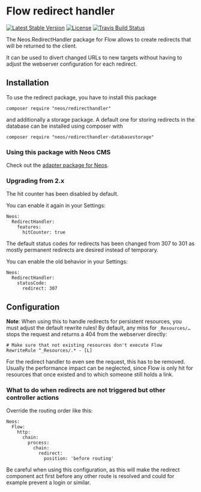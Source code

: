 # Flow redirect handler
[![Latest Stable Version](https://poser.pugx.org/neos/redirecthandler/v/stable)](https://packagist.org/packages/neos/redirecthandler)
[![License](https://poser.pugx.org/neos/redirecthandler/license)](https://packagist.org/packages/neos/redirecthandler)
[![Travis Build Status](https://travis-ci.org/neos/redirecthandler.svg?branch=master)](https://travis-ci.org/neos/redirecthandler)

The Neos.RedirectHandler package for Flow allows to create redirects that will be returned to the client.

It can be used to divert changed URLs to new targets without having to adjust the webserver configuration
for each redirect.

## Installation

To use the redirect package, you have to install this package
	
	composer require "neos/redirecthandler"
	
and additionally a storage package. A default one for storing redirects in the database can be installed using composer with 

	composer require "neos/redirecthandler-databasestorage"
	
### Using this package with Neos CMS

Check out the [adapter package for Neos](https://github.com/neos/redirecthandler-neosadapter).

### Upgrading from 2.x

The hit counter has been disabled by default.

You can enable it again in your Settings:

    Neos:
      RedirectHandler:
        features:
          hitCounter: true
          
The default status codes for redirects has been changed from 307 to 301 as 
mostly permanent redirects are desired instead of temporary.

You can enable the old behavior in your Settings:

    Neos:
      RedirectHandler:
        statusCode:
          redirect: 307
          
## Configuration

**Note**: When using this to handle redirects for persistent resources, you must adjust the default
rewrite rules! By default, any miss for `_Resources/…` stops the request and returns a 404 from the
webserver directly:
  
  	# Make sure that not existing resources don't execute Flow
	RewriteRule ^_Resources/.* - [L]

For the redirect handler to even see the request, this has to be removed. Usually the performance impact
can be neglected, since Flow is only hit for resources that once existed and to which someone still holds
a link.

### What to do when redirects are not triggered but other controller actions

Override the routing order like this:

    Neos:
      Flow:
        http:
          chain:
            process:
              chain:
                redirect:
                  position: 'before routing'
                  
Be careful when using this configuration, as this will make the redirect 
component act first before any other route is resolved and could for 
example prevent a login or similar.
                   
